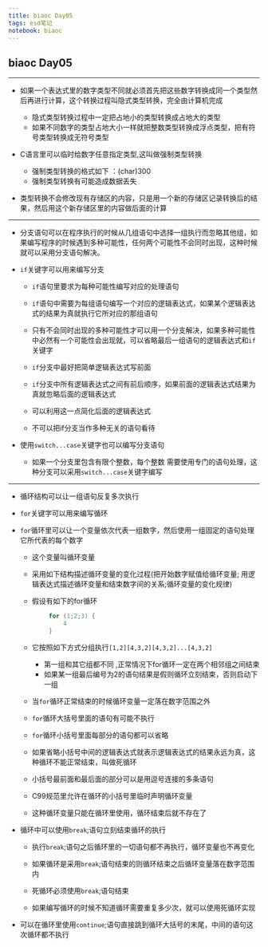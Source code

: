 ```yaml
---
title: biaoc Day05
tags: esd笔记
notebook: biaoc
---
```

## biaoc Day05
---
* 如果一个表达式里的数字类型不同就必须首先把这些数字转换成同一个类型然后再进行计算，这个转换过程叫隐式类型转换，完全由计算机完成
    * 隐式类型转换过程中一定把占地小的类型转换成占地大的类型
	* 如果不同数字的类型占地大小一样就把整数类型转换成浮点类型，把有符号类型转换成无符号类型

* C语言里可以临时给数字任意指定类型,这叫做强制类型转换
	* 强制类型转换的格式如下 ：(char)300
	* 强制类型转换有可能造成数据丢失

* 类型转换不会修改现有存储区的内容，只是用一个新的存储区记录转换后的结果，然后用这个新存储区里的内容做后面的计算
---
* 分支语句可以在程序执行的时候从几组语句中选择一组执行而忽略其他组，如果编写程序的时候遇到多种可能性，任何两个可能性不会同时出现，这种时候就可以采用分支语句解决。

* `if`关键字可以用来编写分支
    * `if`语句里要求为每种可能性编写对应的处理语句
	* `if`语句中需要为每组语句编写一个对应的逻辑表达式，如果某个逻辑表达式的结果为真就执行它所对应的那组语句

	* 只有不会同时出现的多种可能性才可以用一个分支解决，如果多种可能性中必然有一个可能性会出现就，可以省略最后一组语句的逻辑表达式和`if`关键字

	* `if`分支中最好把简单逻辑表达式写前面
    * `if`分支中所有逻辑表达式之间有前后顺序，如果前面的逻辑表达式结果为真就忽略后面的逻辑表达式
	* 可以利用这一点简化后面的逻辑表达式
    * 不可以把if分支当作多种无关的语句看待
	
* 使用`switch...case`关键字也可以编写分支语句
    * 如果一个分支里包含有限个整数，每个整数 需要使用专门的语句处理，这种分支可以采用`switch...case`关键字编写
---
* 循环结构可以让一组语句反复多次执行
* `for`关键字可以用来编写循环
* `for`循环里可以让一个变量依次代表一组数字，然后使用一组固定的语句处理它所代表的每个数字
	* 这个变量叫循环变量
	* 采用如下结构描述循环变量的变化过程(把开始数字赋值给循环变量; 用逻辑表达式描述循环变量和结束数字间的关系;循环变量的变化规律)

	* 假设有如下的for循环
    ```c
            for (1;2;3) {
                4
            }
    ```
	* 它按照如下方式分组执行`[1,2][4,3,2][4,3,2]...[4,3,2]`
    	* 第一组和其它组都不同 ,正常情况下for循环一定在两个相邻组之间结束
    	* 如果某一组最后编号为2的语句结果是假则循环立刻结束，否则启动下一组
	* 当`for`循环正常结束的时候循环变量一定落在数字范围之外
	* `for`循环大括号里面的语句有可能不执行

	* `for`循环小括号里面每部分的语句都可以省略
	* 如果省略小括号中间的逻辑表达式就表示逻辑表达式的结果永远为真，这种循环不能正常结束，叫做死循环

	* 小括号最前面和最后面的部分可以是用逗号连接的多条语句

	* C99规范里允许在循环的小括号里临时声明循环变量
	* 这种循环变量只能在循环里使用，循环结束后就不存在了

* 循环中可以使用`break`;语句立刻结束循环的执行
	* 执行`break`;语句之后循环里的一切语句都不再执行，循环变量也不再变化
	* 如果循环是采用`break`;语句结束的则循环结束之后循环变量落在数字范围内

	* 死循环必须使用`break`;语句结束
	* 如果编写循环的时候不知道循环需要重复多少次，就可以使用死循环实现

* 可以在循环里使用`continue`;语句直接跳到循环大括号的末尾，中间的语句这次循环都不执行

